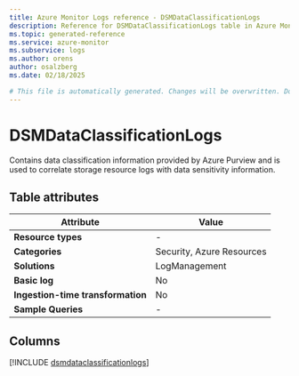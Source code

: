 ```yaml
---
title: Azure Monitor Logs reference - DSMDataClassificationLogs
description: Reference for DSMDataClassificationLogs table in Azure Monitor Logs.
ms.topic: generated-reference
ms.service: azure-monitor
ms.subservice: logs
ms.author: orens
author: osalzberg
ms.date: 02/18/2025

# This file is automatically generated. Changes will be overwritten. Do not change this file directly.
---
```


# DSMDataClassificationLogs

Contains data classification information provided by Azure Purview and is used to correlate storage resource logs with data sensitivity information.


## Table attributes

|Attribute|Value|
|---|---|
|**Resource types**|-|
|**Categories**|Security, Azure Resources|
|**Solutions**| LogManagement|
|**Basic log**|No|
|**Ingestion-time transformation**|No|
|**Sample Queries**|-|



## Columns
  
[!INCLUDE [dsmdataclassificationlogs](~/reusable-content/ce-skilling/azure/includes/azure-monitor/reference/tables/dsmdataclassificationlogs-include.md)]
